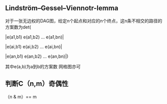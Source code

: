 ## Lindström–Gessel–Viennotr-lemma
对于一张无边权的DAG图，给定n个起点和对应的n个终点，这n条不相交的路径的方案数为det(

|e(a1,b1) e(a1,b2) ... e(a1,bn)|

|e(ai,b1) e(ai,b2) ... e(ai,bn)|

|e(an,b1) e(an,b2) ... e(an,bn)|)

其中e(a,b)为a到b的方案数
网格图亦可

## 判断C（n,m）奇偶性
（n & m）== m 


